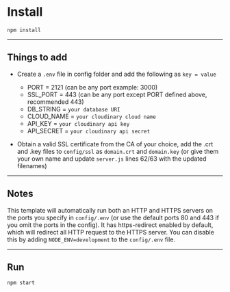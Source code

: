 # Install

`npm install`

---

## Things to add

- Create a `.env` file in config folder and add the following as `key = value`
  - PORT = 2121 (can be any port example: 3000)
  - SSL_PORT = 443 (can be any port except PORT defined above, recommended 443)
  - DB_STRING = `your database URI`
  - CLOUD_NAME = `your cloudinary cloud name`
  - API_KEY = `your cloudinary api key`
  - API_SECRET = `your cloudinary api secret`

- Obtain a valid SSL certificate from the CA of your choice, add the .crt and
.key files to `config/ssl` as `domain.crt` and `domain.key` (or give them your
own name and update `server.js` lines 62/63 with the updated filenames)

---

## Notes

This template will automatically run both an HTTP and HTTPS servers on the ports
you specify in `config/.env` (or use the default ports 80 and 443 if you omit
the ports in the config). It has https-redirect enabled by default, which will
redirect all HTTP request to the HTTPS server. You can disable this by adding
`NODE_ENV=development` to the `config/.env` file.

---

## Run

`npm start`
